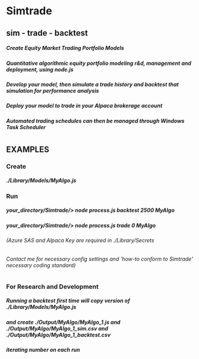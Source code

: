 # Simtrade
## sim - trade - backtest
##### Create Equity Market Trading Portfolio Models
##### Quantitative algorithmic equity portfolio modeling r&d, management and deployment, using node.js
##### Develop your model, then simulate a trade history and backtest that simulation for performance analysis
##### Deploy your model to trade in your Alpaca brokerage account
##### Automated trading schedules can then be managed through Windows Task Scheduler
#
## EXAMPLES
### Create
##### ./Library/Models/MyAlgo.js
### Run
##### your_directory/Simtrade/> node process.js backtest 2500 MyAlgo
##### your_directory/Simtrade/> node process.js trade 0 MyAlgo
###### (Azure SAS and Alpaca Key are required in ./Library/Secrets
###### Contact me for necessary config settings and 'how-to conform to Simtrade' necessary coding standard)
#
### For Research and Development
##### Running a backtest first time will copy version of ./Library/Models/MyAlgo.js
##### and create ./Output/MyAlgo/MyAlgo_1.js and ./Output/MyAlgo/MyAlgo_1_sim.csv and ./Output/MyAlgo/MyAlgo_1_backtest.csv
##### iterating number on each run
